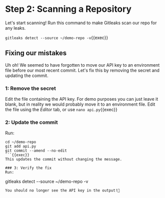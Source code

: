 # Step 2: Scanning a Repository

Let's start scanning! Run this command to make Gitleaks scan our repo for any leaks.

`gitleaks detect --source ~/demo-repo -v`{{exec}}

## Fixing our mistakes

Uh oh! We seemed to have forgotten to move our API key to an environment file before our most recent commit.
Let's fix this by removing the secret and updating the commit.

### 1: Remove the secret

Edit the file containing the API key. For demo purposes you can just leave it blank, but in reality we would probably move it to an environment file.
Edit the file using the _Editor_ tab, or use `nano api.py`{{exec}}

### 2: Update the commit

Run:

````
cd ~/demo-repo
git add api.py
git commit --amend --no-edit
```{{exec}}
This updates the commit without changing the message.

### 3: Verify the fix
Run:
````

gitleaks detect --source ~/demo-repo -v

```{{exec}}
You should no longer see the API key in the output!🥳


```
